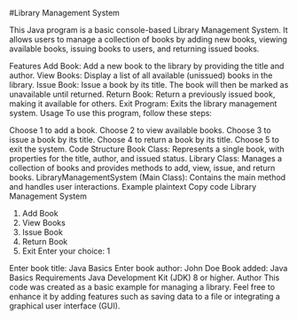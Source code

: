 #Library Management System

This Java program is a basic console-based Library Management System. It allows users to manage a collection of books by adding new books, viewing available books, issuing books to users, and returning issued books.

Features
Add Book: Add a new book to the library by providing the title and author.
View Books: Display a list of all available (unissued) books in the library.
Issue Book: Issue a book by its title. The book will then be marked as unavailable until returned.
Return Book: Return a previously issued book, making it available for others.
Exit Program: Exits the library management system.
Usage
To use this program, follow these steps:

Choose 1 to add a book.
Choose 2 to view available books.
Choose 3 to issue a book by its title.
Choose 4 to return a book by its title.
Choose 5 to exit the system.
Code Structure
Book Class: Represents a single book, with properties for the title, author, and issued status.
Library Class: Manages a collection of books and provides methods to add, view, issue, and return books.
LibraryManagementSystem (Main Class): Contains the main method and handles user interactions.
Example
plaintext
Copy code
Library Management System
1. Add Book
2. View Books
3. Issue Book
4. Return Book
5. Exit
Enter your choice: 1

Enter book title: Java Basics
Enter book author: John Doe
Book added: Java Basics
Requirements
Java Development Kit (JDK) 8 or higher.
Author
This code was created as a basic example for managing a library. Feel free to enhance it by adding features such as saving data to a file or integrating a graphical user interface (GUI).
